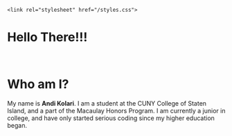 
<html>

  <head>
  
    <link rel="stylesheet" href="/styles.css">
  </head>

  <body>
    <h1>Hello There!!!</h1>
    <br>
    <h1>Who am I?</h1>
    <p id='greeting'>My name is 
      <strong>Andi Kolari</strong>. I am a student at the CUNY College of Staten Island, and a part of the Macaulay Honors Program. I am currently a junior in college, and have only started serious coding since my higher education began.</p>
    
    
  
  
  
  
  
  
  </body>
</html>
